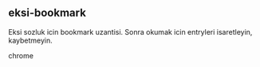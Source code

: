 ## eksi-bookmark

Eksi sozluk icin bookmark uzantisi. Sonra okumak icin entryleri isaretleyin, kaybetmeyin.

chrome
